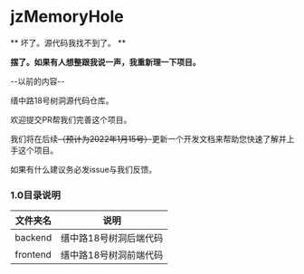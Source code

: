 # jzMemoryHole
** 坏了。源代码我找不到了。 **

**摆了。如果有人想整跟我说一声，我重新理一下项目。**

--以前的内容--

缙中路18号树洞源代码仓库。

欢迎提交PR帮我们完善这个项目。

我们将在后续~~（预计为2022年1月15号）~~更新一个开发文档来帮助您快速了解并上手这个项目。

如果有什么建议务必发issue与我们反馈。

### 1.0目录说明

| 文件夹名 | 说明                   |
| -------- | ---------------------- |
| backend  | 缙中路18号树洞后端代码 |
| frontend | 缙中路18号树洞前端代码 |

